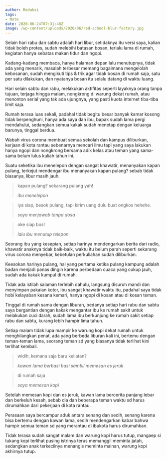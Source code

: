 ```yaml
---
author: Redaksi
tags:
- Note
date: 2020-06-24T07:31:40Z
image: /wp-content/uploads/2020/06/red-school-blur-factory.jpg
---
```


Selain hari rabu dan sabtu adalah hari libur, setidaknya itu versi saya, kalian tidak boleh protes, sudah melebihi batasan bosan, terlalu lama di rumah, kegiatan hanya sebatas makan tidur dan ngopi. 

Kadang-kadang membaca, hanya halaman depan lalu menutupnya, tidak ada yang menarik, masalah terbesar memang bagaimana mengelolah kebosanan, sudah mengikuti tips & trik agar tidak bosan di rumah saja, satu per satu dilakukan, dan nyatanya bosan itu selalu datang di waktu luang. 

Hari selain sabtu dan rabu, melakukan aktifitas seperti layaknya orang tanpa tujuan, terjaga hingga malam, nongkrong di warung dekat rumah, atau menonton serial yang tak ada ujungnya, yang pasti kuota internet tiba-tiba limit saja.

Rumah terasa luas sekali, padahal tidak begitu besar banyak kamar kosong tidak berpenghuni, hanya ada saya dan ibu, bapak sudah lama pergi mendahului, sedangkan semua kakak sudah menetap dengan keluarga barunya, tinggal berdua.

Wabah virus corona membuat semua sekolah dan kampus diliburkan, kerjaan di kota rantau sebenarnya mencari ilmu tapi yang saya lakukan hanya ngopi dan nongkrong bersama adik kelas atau teman yang sama-sama belum lulus kuliah tahun ini.

Suatu seketika ibu menelepon dengan sangat khawatir, menanyakan kapan pulang, terkejut mendengar ibu menanyakan kapan pulang? sebab tidak biasanya, libur masih jauh.

<blockquote class="wp-block-quote">
  <p>
    kapan pulang? sekarang pulang yah!
  </p>
  
  <cite>ibu menelepon </cite>
</blockquote>

<blockquote class="wp-block-quote">
  <p>
    iya siap, besok pulang, tapi kirim uang dulu buat ongkos hehehe.
  </p>
  
  <cite>saya menjawab tanpa dosa</cite>
</blockquote>

<blockquote class="wp-block-quote">
  <p>
    oke siap bos!
  </p>
  
  <cite>lalu ibu menutup telepon </cite>
</blockquote>

Seorang ibu yang kesepian, setiap harinya mendengarkan berita dari radio, khawatir anaknya tidak baik-baik, waktu itu belum parah seperti sekarang virus corona menyebar, kebetulan perkuliahan sudah diliburkan.

Keesokan harinya pulang, hal yang pertama ketika pulang kampung adalah badan menjadi panas dingin karena perbedaan cuaca yang cukup jauh, sudah ada kakak kumpul di rumah.

Tidak ada istilah salaman terlebih dahulu, langsung disuruh mandi dan menyimpan pakaian kotor, ibu sangat khawatir waktu itu, padahal saya tidak hobi kelayaban kesana kemari, hanya ngopi di kosan atau di kosan teman.

Tinggal di rumah sama dengan liburan, bedanya setiap hari rabu dan sabtu saya bergantian dengan kakak mengantar ibu ke rumah sakit untuk melakukan cuci darah, sudah lama ibu berkunjung ke rumah sakit setiap rabu dan sabtu, kurang lebih hampir lima tahun.

Setiap malam tidak lupa mampir ke warung kopi dekat rumah untuk menghilangkan penat, ada yang berbeda liburan kali ini, bertemu dengan teman-teman lama, seorang teman sd yang biasanya tidak terlihat kini terlihat kembali.

<blockquote class="wp-block-quote">
  <p>
    widih, kemana saja baru keliatan?
  </p>
  
  <cite>kawan lama berbasi basi sambil memesan es jeruk</cite>
</blockquote>

<blockquote class="wp-block-quote">
  <p>
    di rumah saja
  </p>
  
  <cite>saya memesan kopi</cite>
</blockquote>

Setelah memesan kopi dan es jeruk, kawan lama bercerita panjang lebar dan berkeluh kesah, sebab dia dan beberapa teman waktu sd harus dirumahkan dari pekerjaan di kota rantau.

Perasaan saya bercampur aduk antara senang dan sedih, senang karena bisa bertemu dengan kawan lama, sedih mendengarkan kabar bahwa hampir semua teman sd yang merantau di ibukota harus dirumahkan.

Tidak terasa sudah sangat malam dan warung kopi harus tutup, mangaep si tukang kopi terlihat pusing istrinya terus memanggil meminta jatah, sedangkan anak terkecilnya menangis meminta mainan, warung kopi akhirnya tutup.